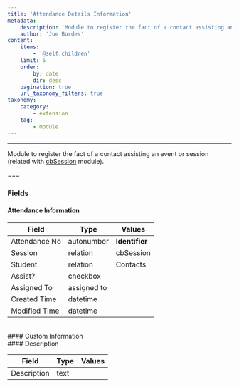 ```yaml
---
title: 'Attendance Details Information'
metadata:
    description: 'Module to register the fact of a contact assisting an event or session (related with cbSession module)'
    author: 'Joe Bordes'
content:
    items:
        - '@self.children'
    limit: 5
    order:
        by: date
        dir: desc
    pagination: true
    url_taxonomy_filters: true
taxonomy:
    category:
        - extension
    tag:
        - module
---
```

---

Module to register the fact of a contact assisting an event or session (related with [cbSession](../../01.corebosmodules/cbsession/id:1a493a6456d9f38c3bb1aeecf3d9a1ab/store:corebosmodule) module).

===

### Fields

#### Attendance Information

<table class="table table-striped">
<thead>
<tr class="header">
<th>Field</th>
<th>Type</th>
<th>Values</th>
</tr>
</thead>
<tbody>
<tr>
<td>Attendance No</td>
<td>autonumber</td>
<td><strong>Identifier</strong></td>
</tr>
<tr>
<td>Session</td>
<td>relation</td>
<td>cbSession</td>
</tr>
<tr>
<td>Student</td>
<td>relation</td>
<td>Contacts</td>
</tr>
<tr>
<td>Assist?</td>
<td>checkbox</td>
<td></td>
</tr>
<tr>
<td>Assigned To</td>
<td>assigned to</td>
<td></td>
</tr>
<tr>
<td>Created Time</td>
<td>datetime</td>
<td></td>
</tr>
<tr>
<td>Modified Time</td>
<td>datetime</td>
<td></td>
</tr>
</tbody>
</table>
<br>
#### Custom Information
<br>
#### Description

<table class="table table-striped">
<thead>
<tr class="header">
<th>Field</th>
<th>Type</th>
<th>Values</th>
</tr>
</thead>
<tbody>
<tr>
<td>Description</td>
<td>text</td>
<td></td>
</tr>
</tbody>
</table>
